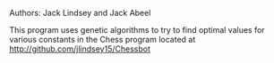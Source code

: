 Authors: Jack Lindsey and Jack Abeel

This program uses genetic algorithms to try to find optimal values for various constants in the Chess program located at http://github.com/jlindsey15/Chessbot